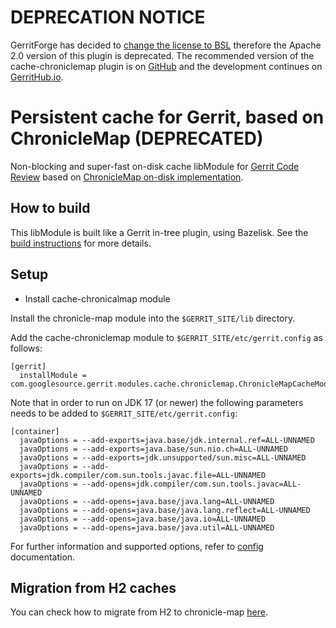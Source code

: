 # DEPRECATION NOTICE

GerritForge has decided to [change the license to BSL](https://gitenterprise.me/2025/09/30/re-licensing-gerritforge-plugins-welcome-to-gerrit-enterprise/)
therefore the Apache 2.0 version of this plugin is deprecated.
The recommended version of the cache-chroniclemap plugin is on [GitHub](https://github.com/GerritForge/cache-chroniclemap)
and the development continues on [GerritHub.io](https://review.gerrithub.io/admin/repos/GerritForge/cache-chroniclemap,general).

# Persistent cache for Gerrit, based on ChronicleMap (DEPRECATED)

Non-blocking and super-fast on-disk cache libModule for [Gerrit Code Review](https://gerritcodereview.com)
based on [ChronicleMap on-disk implementation](https://github.com/OpenHFT/Chronicle-Map).

## How to build

This libModule is built like a Gerrit in-tree plugin, using Bazelisk. See the
[build instructions](src/main/resources/Documentation/build.md) for more details.


## Setup

* Install cache-chronicalmap module

Install the chronicle-map module into the `$GERRIT_SITE/lib` directory.

Add the cache-chroniclemap module to `$GERRIT_SITE/etc/gerrit.config` as follows:

```
[gerrit]
  installModule = com.googlesource.gerrit.modules.cache.chroniclemap.ChronicleMapCacheModule
```

Note that in order to run on JDK 17 (or newer) the following parameters needs to be added
to `$GERRIT_SITE/etc/gerrit.config`:

```
[container]
  javaOptions = --add-exports=java.base/jdk.internal.ref=ALL-UNNAMED
  javaOptions = --add-exports=java.base/sun.nio.ch=ALL-UNNAMED
  javaOptions = --add-exports=jdk.unsupported/sun.misc=ALL-UNNAMED
  javaOptions = --add-exports=jdk.compiler/com.sun.tools.javac.file=ALL-UNNAMED
  javaOptions = --add-opens=jdk.compiler/com.sun.tools.javac=ALL-UNNAMED
  javaOptions = --add-opens=java.base/java.lang=ALL-UNNAMED
  javaOptions = --add-opens=java.base/java.lang.reflect=ALL-UNNAMED
  javaOptions = --add-opens=java.base/java.io=ALL-UNNAMED
  javaOptions = --add-opens=java.base/java.util=ALL-UNNAMED
```

For further information and supported options, refer to [config](src/main/resources/Documentation/config.md)
documentation.

## Migration from H2 caches

You can check how to migrate from H2 to chronicle-map [here](src/main/resources/Documentation/migration.md).